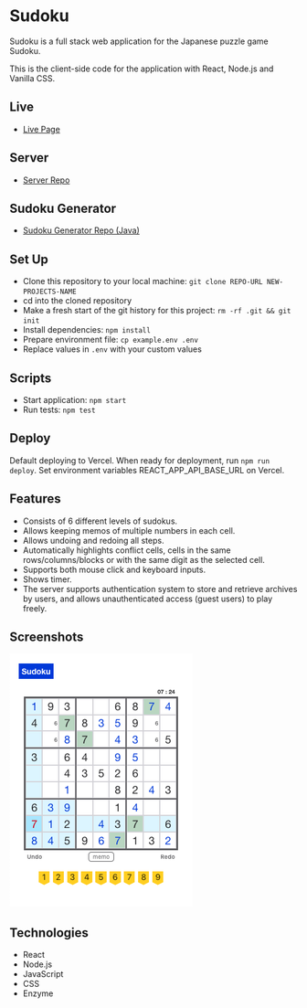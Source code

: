# Sudoku

Sudoku is a full stack web application for the Japanese puzzle game Sudoku.

This is the client-side code for the application with React, Node.js and Vanilla CSS.

## Live

- [Live Page](https://sudoku-web.now.sh/)

## Server

- [Server Repo](https://github.com/asching7108/sudoku-server/)

## Sudoku Generator

- [Sudoku Generator Repo (Java)](https://github.com/asching7108/sudokuGenerator/)

## Set Up

- Clone this repository to your local machine: `git clone REPO-URL NEW-PROJECTS-NAME`
- cd into the cloned repository
- Make a fresh start of the git history for this project: `rm -rf .git && git init`
- Install dependencies: `npm install`
- Prepare environment file: `cp example.env .env`
- Replace values in `.env` with your custom values

## Scripts

- Start application: `npm start`
- Run tests: `npm test`

## Deploy

Default deploying to Vercel. When ready for deployment, run `npm run deploy`. Set environment variables REACT_APP_API_BASE_URL on Vercel.

## Features

* Consists of 6 different levels of sudokus.
* Allows keeping memos of multiple numbers in each cell.
* Allows undoing and redoing all steps.
* Automatically highlights conflict cells, cells in the same rows/columns/blocks or with the same digit as the selected cell.
* Supports both mouse click and keyboard inputs.
* Shows timer.
* The server supports authentication system to store and retrieve archives by users, and allows unauthenticated access (guest users) to play freely.

## Screenshots

![Game Page](src/images/screenshot001.png)

## Technologies

* React
* Node.js
* JavaScript
* CSS
* Enzyme
